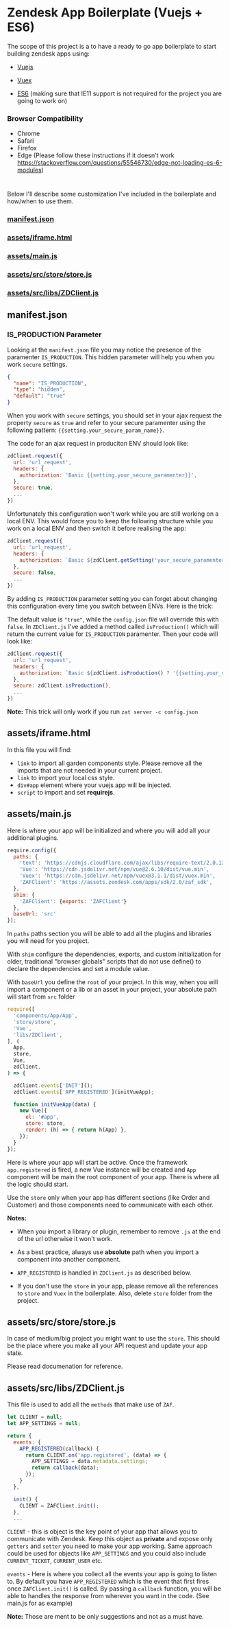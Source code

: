 # Zendesk App Boilerplate (Vuejs + ES6)
The scope of this project is a to have a ready to go app boilerplate to start building zendesk apps using:


* [Vuejs](https://vuejs.org/v2/guide/)

* [Vuex](https://vuex.vuejs.org/)

* [ES6](https://www.w3schools.com/js/js_es6.asp) (making sure that IE11 support is not required for the project you are going to work on)

### Browser Compatibility
* Chrome
* Safari
* Firefox
* Edge (Please follow these instructions if it doesn't work https://stackoverflow.com/questions/55546730/edge-not-loading-es-6-modules)

#
Below I'll describe some customization I've included in the boilerplate and how/when to use them.

### [manifest.json](##manifest.json)
### [assets/iframe.html](##assets/iframe.html)
### [assets/main.js](##assets/main.js)
### [assets/src/store/store.js](##assets/src/store/store.js)
### [assets/src/libs/ZDClient.js](##assets/src/libs/ZDClient.js)


## **manifest.json**

### IS_PRODUCTION Parameter

Looking at the `manifest.json` file you may notice the presence of the paramenter
`IS_PRODUCTION`. This hidden parameter will help you when you work `secure` settings.

```json
{
  "name": "IS_PRODUCTION",
  "type": "hidden",
  "default": "true"
}

```

When you work with `secure` settings, you should set in your ajax request the
property `secure` as `true` and refer to your secure paramenter using the following pattern:
`{{setting.your_secure_param_name}}`.

The code for an ajax request in produciton
ENV should look like:

```javascript
zdClient.request({
  url: 'url_request',
  headers: {
    authorization: 'Basic {{setting.your_secure_paramenter}}',
  },
  secure: true,
  ...
})
```

Unfortunately this configuration won't work
while you are still working on a local ENV. This would force you to
keep the following structure while you work on a local ENV and then switch it
before realising the app:

```javascript
zdClient.request({
  url: 'url_request',
  headers: {
    authorization: `Basic ${zdClient.getSetting('your_secure_paramenter')}`,
  },
  secure: false,
  ...
})
```

By adding `IS_PRODUCTION` parameter setting you can forget about changing this
configuration every time you switch between ENVs. Here is the trick:

The default value is `"true"`, while the `config.json` file will override this with `false`.
In `ZDClient.js` I've added a method called `isProduction()` which will return the current value
for `IS_PRODUCTION` paramenter. Then your code will look like:

```javascript
zdClient.request({
  url: 'url_request',
  headers: {
    authorization: `Basic ${zdClient.isProduction() ? '{{setting.your_secure_paramenter}}' : zdClient.getSetting('your_secure_paramenter')}`,
  },
  secure: zdClient.isProduction(),
  ...
})
```
**Note:**
This trick will only work if you run `zat server -c config.json`

## **assets/iframe.html**

In this file you will find:

* `link` to import all garden components style. Please remove all the imports that are
not needed in your current project.
* `link` to import your local css style.
* `div#app` element where your vuejs app will be injected.
* `script` to import and set **requirejs**.

## **assets/main.js**

Here is where your app will be initialized and where you will add all your additional
plugins.

```javascript
require.config({
  paths: {
    'text': 'https://cdnjs.cloudflare.com/ajax/libs/require-text/2.0.12/text.min',
    'Vue': 'https://cdn.jsdelivr.net/npm/vue@2.6.10/dist/vue.min',
    'Vuex': 'https://cdn.jsdelivr.net/npm/vuex@3.1.1/dist/vuex.min',
    'ZAFClient': 'https://assets.zendesk.com/apps/sdk/2.0/zaf_sdk',
  },
  shim: {
    'ZAFClient': {exports: 'ZAFClient'}
  },
  baseUrl: 'src'
});
```

In `paths` paths section you will be able to add all the plugins and libraries you
will need for you project.

With `shim` configure the dependencies, exports, and custom initialization for older, traditional "browser globals" scripts that do not use define() to declare the dependencies and set a module value.

With `baseUrl` you define the `root` of your project. In this way, when you will import
a component or a lib or an asset in your project, your absolute path will start from
`src` folder


```javascript
require([
  'components/App/App',
  'store/store',
  'Vue',
  'libs/ZDClient',
], (
  App,
  store,
  Vue,
  zdClient,
) => {

  zdClient.events['INIT']();
  zdClient.events['APP_REGISTERED'](initVueApp);

  function initVueApp(data) {
    new Vue({
      el: '#app',
      store: store,
      render: (h) => { return h(App) },
    });
  }
});
```
Here is where your app will start be active. Once the framework `app.registered` is fired,
a new Vue instance will be created and `App` component will be main the root component of your
app. There is where all the logic should start.

Use the `store` only when your app has different sections (like Order and Customer) and
those components need to communicate with each other.

**Notes:**

* When you import a library or plugin, remember to remove `.js` at the end of the url
 otherwise it won't work.

* As a best practice, always use **absolute** path when you import a component into
another component.

* `APP_REGISTERED` is handled in `ZDClient.js` as described below.

* If you don't use the `store` in your app, please remove all the references to `store` and `Vuex` in the boilerplate. Also, delete `store` folder from the project.

## **assets/src/store/store.js**
In case of medium/big project you might want to use the `store`. This should be the place where you make all your API request and update your app state.

Please read documenation for reference.

## **assets/src/libs/ZDClient.js**

This file is used to add all the `methods` that make use of `ZAF`.

```javascript
let CLIENT = null;
let APP_SETTINGS = null;

return {
  events: {
    APP_REGISTERED(callback) {
      return CLIENT.on('app.registered', (data) => {
        APP_SETTINGS = data.metadata.settings;
        return callback(data);
      });
    }
  },

  init() {
    CLIENT = ZAFClient.init();
  },
  ...
```

`CLIENT` - this is object is the key point of your app that allows you to communicate
with Zendesk. Keep this object as **private** and expose only `getters` and `setter`
you need to make your app working. Same approach could be used for objects like `APP_SETTINGS` and you could also include `CURRENT_TICKET`, `CURRENT_USER` etc.


`events` - Here is where you collect all the events your app is going to listen to.
By default you have `APP_REGISTERED` which is the event that first fires once `ZAFClient.init()` is called. By passing a `callback` function, you will be able
to handles the response from wherever you want in the code. (See main.js for as example)

**Note:** Those are ment to be only suggestions and not as a must have.